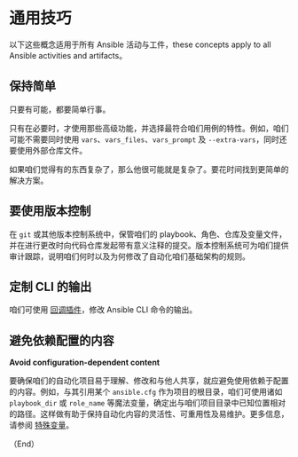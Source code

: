 # 通用技巧

以下这些概念适用于所有 Ansible 活动与工件，these concepts apply to all Ansible activities and artifacts。


## 保持简单

只要有可能，都要简单行事。

只有在必要时，才使用那些高级功能，并选择最符合咱们用例的特性。例如，咱们可能不需要同时使用 `vars`、`vars_files`、`vars_prompt` 及 `--extra-vars`，同时还要使用外部仓库文件。


如果咱们觉得有的东西复杂了，那么他很可能就是复杂了。要花时间找到更简单的解决方案。


## 要使用版本控制

在 `git` 或其他版本控制系统中，保管咱们的 playbook、角色、仓库及变量文件，并在进行更改时向代码仓库发起带有意义注释的提交。版本控制系统可为咱们提供审计跟踪，说明咱们何时以及为何修改了自动化咱们基础架构的规则。


## 定制 CLI 的输出

咱们可使用 [回调插件](../mod_n_plugins/plugins/callback.md)，修改 Ansible CLI 命令的输出。


## 避免依赖配置的内容

**Avoid configuration-dependent content**


要确保咱们的自动化项目易于理解、修改和与他人共享，就应避免使用依赖于配置的内容。例如，与其引用某个 `ansible.cfg` 作为项目的根目录，咱们可使用诸如 `playbook_dir` 或 `role_name` 等魔法变量，确定出与咱们项目目录中已知位置相对的路径。这样做有助于保持自动化内容的灵活性、可重用性及易维护。更多信息，请参阅 [特殊变量](https://docs.ansible.com/ansible/latest/reference_appendices/special_variables.html#special-variables)。




（End）

